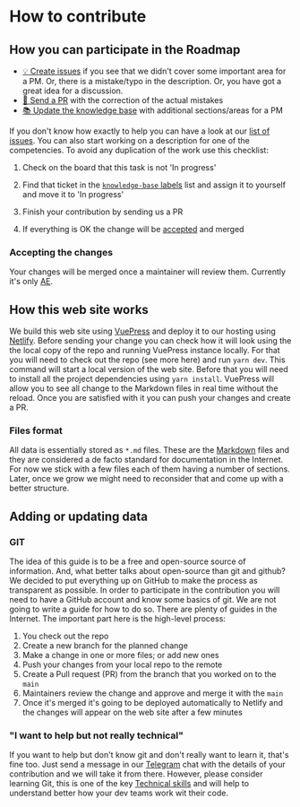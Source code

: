 # How to contribute

## How you can participate in the Roadmap

- [💡 Create issues](https://github.com/ephimoff/pm-roadmap/issues/new/choose) if you see that we didn't cover some important area for a PM. Or, there is a mistake/typo in the description. Or, you have got a great idea for a discussion.
- [🔧 Send a PR](https://github.com/ephimoff/pm-roadmap/pulls) with the correction of the actual mistakes
- [📚 Update the knowledge base](/guide/contribution.html#adding-or-updating-data) with additional sections/areas for a PM

If you don't know how exactly to help you can have a look at our [list of issues](https://github.com/ephimoff/pm-roadmap/issues).
You can also start working on a description for one of the competencies. To avoid any duplication of the work use this checklist:

1. Check on the board that this task is not 'In progress'

1. Find that ticket in the [`knowledge-base` labels](https://github.com/ephimoff/pm-roadmap/issues?q=is%3Aissue+is%3Aopen+label%3Aknowledge-base) list and assign it to yourself and move it to 'In progress'

1. Finish your contribution by sending us a PR

1. If everything is OK the change will be [accepted](/guide/contribution.html#adding-or-updating-data) and merged

### Accepting the changes

Your changes will be merged once a maintainer will review them. Currently it's only [AE](https://github.com/ephimoff).

## How this web site works

We build this web site using [VuePress](https://vuepress.vuejs.org/) and deploy it to our hosting using [Netlify](https://www.netlify.com/).
Before sending your change you can check how it will look using the the local copy of the repo and running VuePress instance locally. For that you will need to check out the repo (see more here) and run `yarn dev`. This command will start a local version of the web site. Before that you will need to install all the project dependencies using `yarn install`.
VuePress will allow you to see all change to the Markdown files in real time without the reload. Once you are satisfied with it you can push your changes and create a PR.

### Files format

All data is essentially stored as `*.md` files. These are the [Markdown](https://github.com/adam-p/markdown-here/wiki/Markdown-Cheatsheet) files and they are considered a de facto standard for documentation in the Internet. For now we stick with a few files each of them having a number of sections. Later, once we grow we might need to reconsider that and come up with a better structure.

## Adding or updating data

### GIT

The idea of this guide is to be a free and open-source source of information. And, what better talks about open-source than git and github? We decided to put everything up on GitHub to make the process as transparent as possible. In order to participate in the contribution you will need to have a GitHub account and know some basics of git. We are not going to write a guide for how to do so. There are plenty of guides in the Internet. The important part here is the high-level process:

1. You check out the repo
1. Create a new branch for the planned change
1. Make a change in one or more files; or add new ones
1. Push your changes from your local repo to the remote
1. Create a Pull request (PR) from the branch that you worked on to the `main`
1. Maintainers review the change and approve and merge it with the `main`
1. Once it's merged it's going to be deployed automatically to Netlify and the changes will appear on the web site after a few minutes

### "I want to help but not really technical"

If you want to help but don't know git and don't really want to learn it, that's fine too. Just send a message in our [Telegram](https://t.me/pmroadmap) chat with the details of your contribution and we will take it from there. However, please consider learning Git, this is one of the key [Technical skills](/guide/tech.html#technical-skills) and will help to understand better how your dev teams work wit their code.
